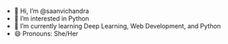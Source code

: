 - 👋 Hi, I’m @saanvichandra
- 👀 I’m interested in Python
- 🌱 I’m currently learning Deep Learning, Web Development, and Python
- 😄 Pronouns: She/Her

<!---
saanvichandra/saanvichandra is a ✨ special ✨ repository because its `README.md` (this file) appears on your GitHub profile.
You can click the Preview link to take a look at your changes.
--->
